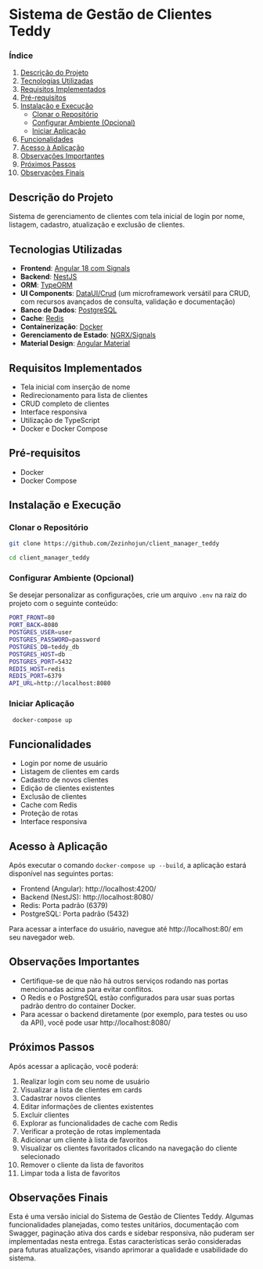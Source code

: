 # Sistema de Gestão de Clientes Teddy

### Índice
1. [Descrição do Projeto](#descrição-do-projeto)
2. [Tecnologias Utilizadas](#tecnologias-utilizadas)
3. [Requisitos Implementados](#requisitos-implementados)
4. [Pré-requisitos](#pré-requisitos)
5. [Instalação e Execução](#instalação-e-execução)
   - [Clonar o Repositório](#clonar-o-repositório)
   - [Configurar Ambiente (Opcional)](#configurar-ambiente-opcional)
   - [Iniciar Aplicação](#iniciar-aplicação)
6. [Funcionalidades](#funcionalidades)
7. [Acesso à Aplicação](#acesso-à-aplicação)
8. [Observações Importantes](#observações-importantes)
9. [Próximos Passos](#próximos-passos)
10. [Observações Finais](#observações-finais)

## Descrição do Projeto
Sistema de gerenciamento de clientes com tela inicial de login por nome, listagem, cadastro, atualização e exclusão de clientes.

## Tecnologias Utilizadas

- **Frontend**: [Angular 18 com Signals](https://angular.io)
- **Backend**: [NestJS](https://nestjs.com)
- **ORM**: [TypeORM](https://typeorm.io)
- **UI Components**: [DataUI/Crud](https://www.npmjs.com/package/@dataui/crud) (um microframework versátil para CRUD, com recursos avançados de consulta, validação e documentação)
- **Banco de Dados**: [PostgreSQL](https://www.postgresql.org)
- **Cache**: [Redis](https://redis.io)
- **Containerização**: [Docker](https://www.docker.com)
- **Gerenciamento de Estado**: [NGRX/Signals](https://ngrx.io/guide/signals)
- **Material Design**: [Angular Material](https://material.angular.io)

## Requisitos Implementados

- Tela inicial com inserção de nome
- Redirecionamento para lista de clientes
- CRUD completo de clientes
- Interface responsiva
- Utilização de TypeScript
- Docker e Docker Compose

## Pré-requisitos

- Docker
- Docker Compose

## Instalação e Execução

### Clonar o Repositório

```bash 
git clone https://github.com/Zezinhojun/client_manager_teddy
```
```bash 
cd client_manager_teddy
```

### Configurar Ambiente (Opcional)

Se desejar personalizar as configurações, crie um arquivo `.env` na raiz do projeto com o seguinte conteúdo:

```bash
PORT_FRONT=80 
PORT_BACK=8080 
POSTGRES_USER=user 
POSTGRES_PASSWORD=password 
POSTGRES_DB=teddy_db 
POSTGRES_HOST=db 
POSTGRES_PORT=5432 
REDIS_HOST=redis 
REDIS_PORT=6379 
API_URL=http://localhost:8080
```

### Iniciar Aplicação

```bash
 docker-compose up 
```

## Funcionalidades

- Login por nome de usuário
- Listagem de clientes em cards
- Cadastro de novos clientes
- Edição de clientes existentes
- Exclusão de clientes
- Cache com Redis
- Proteção de rotas
- Interface responsiva

## Acesso à Aplicação

Após executar o comando `docker-compose up --build`, a aplicação estará disponível nas seguintes portas:

- Frontend (Angular): http://localhost:4200/
- Backend (NestJS): http://localhost:8080/
- Redis: Porta padrão (6379)
- PostgreSQL: Porta padrão (5432)

Para acessar a interface do usuário, navegue até http://localhost:80/ em seu navegador web.

## Observações Importantes
- Certifique-se de que não há outros serviços rodando nas portas mencionadas acima para evitar conflitos.
- O Redis e o PostgreSQL estão configurados para usar suas portas padrão dentro do container Docker.
- Para acessar o backend diretamente (por exemplo, para testes ou uso da API), você pode usar http://localhost:8080/

## Próximos Passos

Após acessar a aplicação, você poderá:
1. Realizar login com seu nome de usuário
2. Visualizar a lista de clientes em cards
3. Cadastrar novos clientes
4. Editar informações de clientes existentes
5. Excluir clientes
6. Explorar as funcionalidades de cache com Redis
7. Verificar a proteção de rotas implementada
8. Adicionar um cliente à lista de favoritos
9. Visualizar os clientes favoritados clicando na navegação do cliente selecionado
10. Remover o cliente da lista de favoritos
11. Limpar toda a lista de favoritos

## Observações Finais

Esta é uma versão inicial do Sistema de Gestão de Clientes Teddy. Algumas funcionalidades planejadas, como testes unitários, documentação com Swagger, paginação ativa dos cards e sidebar responsiva, não puderam ser implementadas nesta entrega. Estas características serão consideradas para futuras atualizações, visando aprimorar a qualidade e usabilidade do sistema.

